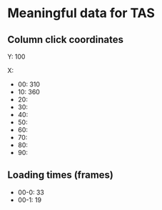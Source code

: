 # Meaningful data for TAS

## Column click coordinates

Y: 100

X:
- 00: 310
- 10: 360
- 20:
- 30:
- 40:
- 50:
- 60:
- 70:
- 80:
- 90:

## Loading times (frames)

- 00-0: 33
- 00-1: 19
